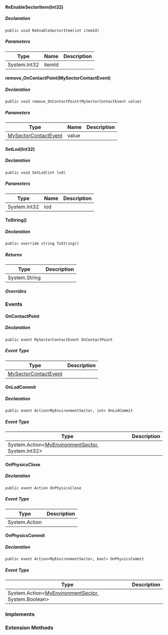 #### ReEnableSectorItem(Int32)

##### Declaration

```
public void ReEnableSectorItem(int itemId)
```

##### Parameters

| Type | Name | Description |
| --- | --- | --- |
| System.Int32 | itemId |     |

#### remove\_OnContactPoint(MySectorContactEvent)

##### Declaration

```
public void remove_OnContactPoint(MySectorContactEvent value)
```

##### Parameters

| Type | Name | Description |
| --- | --- | --- |
| [MySectorContactEvent](https://keensoftwarehouse.github.io/SpaceEngineersModAPI/api/Sandbox.Game.WorldEnvironment.MySectorContactEvent.html) | value |     |

#### SetLod(Int32)

##### Declaration

```
public void SetLod(int lod)
```

##### Parameters

| Type | Name | Description |
| --- | --- | --- |
| System.Int32 | lod |     |

#### ToString()

##### Declaration

```
public override string ToString()
```

##### Returns

| Type | Description |
| --- | --- |
| System.String |     |

##### Overrides

### Events

#### OnContactPoint

##### Declaration

```
public event MySectorContactEvent OnContactPoint
```

##### Event Type

| Type | Description |
| --- | --- |
| [MySectorContactEvent](https://keensoftwarehouse.github.io/SpaceEngineersModAPI/api/Sandbox.Game.WorldEnvironment.MySectorContactEvent.html) |     |

#### OnLodCommit

##### Declaration

```
public event Action<MyEnvironmentSector, int> OnLodCommit
```

##### Event Type

| Type | Description |
| --- | --- |
| System.Action<[MyEnvironmentSector](https://keensoftwarehouse.github.io/SpaceEngineersModAPI/api/Sandbox.Game.WorldEnvironment.MyEnvironmentSector.html), System.Int32\> |     |

#### OnPhysicsClose

##### Declaration

```
public event Action OnPhysicsClose
```

##### Event Type

| Type | Description |
| --- | --- |
| System.Action |     |

#### OnPhysicsCommit

##### Declaration

```
public event Action<MyEnvironmentSector, bool> OnPhysicsCommit
```

##### Event Type

| Type | Description |
| --- | --- |
| System.Action<[MyEnvironmentSector](https://keensoftwarehouse.github.io/SpaceEngineersModAPI/api/Sandbox.Game.WorldEnvironment.MyEnvironmentSector.html), System.Boolean\> |     |

### Implements

### Extension Methods